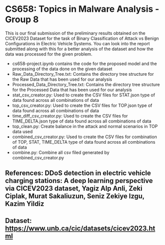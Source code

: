 # CS658: Topics in Malware Analysis - Group 8
This is our final submission of the preliminary results obtained on the CICEV2023 Dataset for the task of Binary Classification of Attack vs Benign Configurations in Electric Vehicle Systems. You can look into the report submitted along with this for a better analysis of the dataset and how the data was processed for the given problem.
* cs658-project.ipynb contains the code for the proposed model and the processing of the data done on the given dataset
* Raw_Data_Directory_Tree.txt: Contains the directory tree structure for the Raw Data that has been used for our analysis
* Processed_Data_Directory_Tree.txt: Contains the directory tree structure for the Processed Data that has been used for our analysis
* stat_csv_creator.py: Used to create the CSV files for STAT.json type of data found across all combinations of data
* top_csv_creator.py: Used to create the CSV files for TOP.json type of data found across all combinations of data
* time_diff_csv_creator.py: Used to create the CSV files for TIME_DELTA.json type of data found across all combinations of data
* top_clean.py: Create balance in the attack and normal scenarios in TOP data used
* combined_csv_creator.py: Used to create the CSV files for combination of TOP, STAT, TIME_DELTA type of data found across all combinations of data
* combine.py: Combine all csv filed generated by combined_csv_creator.py

## References: DDoS detection in electric vehicle charging stations: A deep learning perspective via CICEV2023 dataset, Yagiz Alp Anli, Zeki Ciplak, Murat Sakaliuzun, Seniz Zekiye Izgu, Kazim Yildiz
## Dataset: https://www.unb.ca/cic/datasets/cicev2023.html 
